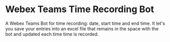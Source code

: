 # Webex Teams Time Recording Bot
 
A Webex Teams Bot for time recording: date, start time and end time. It let's you save your entries into an excel file that remains in the space with the bot and updated each time time is recorded.
